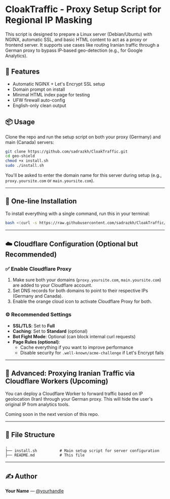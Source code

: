 # CloakTraffic - Proxy Setup Script for Regional IP Masking

This script is designed to prepare a Linux server (Debian/Ubuntu) with NGINX, automatic SSL, and basic HTML content to act as a proxy or frontend server. It supports use cases like routing Iranian traffic through a German proxy to bypass IP-based geo-detection (e.g., for Google Analytics).

## 🔧 Features
- Automatic NGINX + Let's Encrypt SSL setup
- Domain prompt on install
- Minimal HTML index page for testing
- UFW firewall auto-config
- English-only clean output

## 📦 Usage
Clone the repo and run the setup script on both your proxy (Germany) and main (Canada) servers:

```bash
git clone https://github.com/sadrazkh/CloakTraffic.git
cd geo-shield
chmod +x install.sh
sudo ./install.sh
```

You'll be asked to enter the domain name for this server during setup (e.g., `proxy.yoursite.com` or `main.yoursite.com`).

---

## 🚀 One-line Installation

To install everything with a single command, run this in your terminal:

```bash
bash <(curl -s https://raw.githubusercontent.com/sadrazkh/CloakTraffic/main/install-all.sh)
```
---
## ☁️ Cloudflare Configuration (Optional but Recommended)

### ✅ Enable Cloudflare Proxy
1. Make sure both your domains (`proxy.yoursite.com`, `main.yoursite.com`) are added to your Cloudflare account.
2. Set DNS records for both domains to point to their respective IPs (Germany and Canada).
3. Enable the orange cloud icon to activate Cloudflare Proxy for both.

### ⚙️ Recommended Settings
- **SSL/TLS**: Set to **Full**
- **Caching**: Set to **Standard** (optional)
- **Bot Fight Mode**: Optional (can block internal curl requests)
- **Page Rules (optional)**:
    - Cache everything if you want to improve performance
    - Disable security for `.well-known/acme-challenge` if Let's Encrypt fails

---

## 📡 Advanced: Proxying Iranian Traffic via Cloudflare Workers (Upcoming)
You can deploy a Cloudflare Worker to forward traffic based on IP geolocation (Iran) through your German proxy. This will hide the user's original IP from analytics tools.

Coming soon in the next version of this repo.

---

## 📁 File Structure
```
.
├── install.sh          # Main setup script for server configuration
├── README.md           # This file
```

---

## ✍️ Author
**Your Name** — [@yourhandle](https://github.com/sadrazkh)

